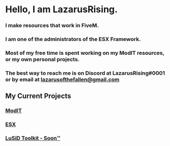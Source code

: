 # Hello, I am LazarusRising.

### I make resources that work in FiveM.
### I am one of the administrators of the ESX Framework.
### Most of my free time is spent working on my ModIT resources, or my own personal projects.
### The best way to reach me is on Discord at LazarusRising#0001 or by email at lazarusofthefallen@gmail.com

## My Current Projects
### [ModIT](https://modit.store/collections/lazarus-products/)
### [ESX](https://github.com/esx-framework)
### [LuSiD Toolkit - Soon™](blob:https://imgur.com/0a76956e-62b7-4e12-99c4-e9ff2adce94e)
